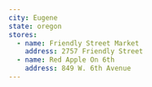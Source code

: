 ```yaml
---
city: Eugene
state: oregon
stores:
  - name: Friendly Street Market
    address: 2757 Friendly Street
  - name: Red Apple On 6th
    address: 849 W. 6th Avenue
---
```

